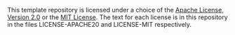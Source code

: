This template repository is licensed under a choice of the 
[Apache License, Version 2.0](https://www.apache.org/licenses/LICENSE-2.0.txt)
or the [MIT License](https://opensource.org/licenses/MIT). The text for each
license is in this repository in the files LICENSE-APACHE20 and LICENSE-MIT
respectively.
